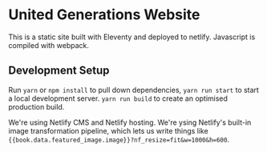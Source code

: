 # United Generations Website

This is a static site built with Eleventy and deployed to netlify. Javascript is compiled with webpack.

## Development Setup

Run ```yarn``` or ```npm install``` to pull down dependencies, ```yarn run start``` to start a local development server. ```yarn run build``` to create an optimised production build.

We're using Netlify CMS and Netlify hosting. We're ysing Netlify's built-in image transformation pipeline, which lets us write things like ```{{book.data.featured_image.image}}?nf_resize=fit&w=1000&h=600```. 